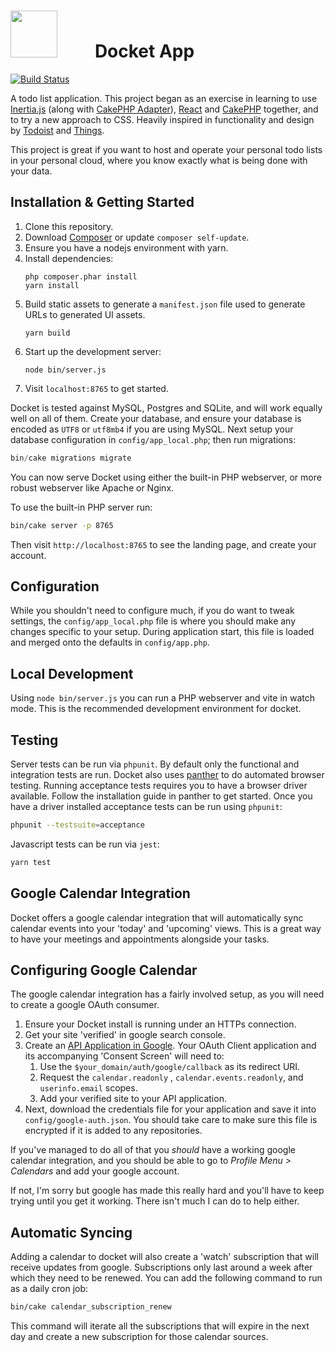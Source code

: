 <h1>
    <img src="https://raw.githubusercontent.com/markstory/docket-app/master/webroot/img/docket-logo.svg" width="75" height="75" style="margin-right: 40px" />
    &nbsp;
    Docket App
</h1>

[![Build Status](https://img.shields.io/github/workflow/status/markstory/docket-app/CI)](https://github.com/markstory/docket-app/actions)

A todo list application. This project began as an exercise in learning to use [Inertia.js](https://inertiajs.com/) (along with [CakePHP Adapter](https://github.com/ishanvyas22/cakephp-inertiajs)), [React](https://reactjs.org/) and [CakePHP](https://cakephp.org/) together, and to try a new approach to CSS.
Heavily inspired in functionality and design by [Todoist](http://todoist.com)
and [Things](http://culturedcode.com/things).

This project is great if you want to host and operate your personal todo lists
in your personal cloud, where you know exactly what is being done with your
data.

## Installation & Getting Started

1. Clone this repository.
2. Download [Composer](https://getcomposer.org/doc/00-intro.md) or update `composer self-update`.
3. Ensure you have a nodejs environment with yarn.
4. Install dependencies:
   ```
   php composer.phar install
   yarn install
   ```
5. Build static assets to generate a `manifest.json` file used to generate URLs
   to generated UI assets.
   ```
   yarn build
   ```
6. Start up the development server:
   ```
   node bin/server.js
   ```
7. Visit `localhost:8765` to get started.

Docket is tested against MySQL, Postgres and SQLite, and will work equally well
on all of them.  Create your database, and ensure your database is encoded as
`UTF8` or `utf8mb4` if you are using MySQL. Next setup your database
configuration in `config/app_local.php`; then run migrations:

```php
bin/cake migrations migrate
```

You can now serve Docket using either the built-in PHP webserver, or more robust
webserver like Apache or Nginx.

To use the built-in PHP server run:

```bash
bin/cake server -p 8765
```

Then visit `http://localhost:8765` to see the landing page, and create your account.

## Configuration

While you shouldn't need to configure much, if you do want to tweak settings,
the `config/app_local.php` file is where you should make any changes specific to
your setup. During application start, this file is loaded and merged onto the 
defaults in `config/app.php`.

## Local Development

Using `node bin/server.js` you can run a PHP webserver and vite in watch mode.
This is the recommended development environment for docket.

## Testing

Server tests can be run via `phpunit`. By default only the functional and
integration tests are run. Docket also uses
[panther](https://github.com/symfony/panther) to do automated browser testing.
Running acceptance tests requires you to have a browser driver available. Follow
the installation guide in panther to get started.  Once you have a driver
installed acceptance tests can be run using `phpunit`:

```sh
phpunit --testsuite=acceptance
```

Javascript tests can be run via `jest`:

```sh
yarn test
```

## Google Calendar Integration

Docket offers a google calendar integration that will automatically sync calendar events into your 'today' and 'upcoming' views. This is a great way to have your meetings and appointments alongside your tasks.

## Configuring Google Calendar

The google calendar integration has a fairly involved setup, as you will need to create a google OAuth consumer.

1. Ensure your Docket install is running under an HTTPs connection.
2. Get your site 'verified' in google search console.
3. Create an [API Application in Google](https://cloud.google.com/docs/authentication/end-user). Your OAuth Client application and its accompanying 'Consent Screen' will need to:
    1. Use the `$your_domain/auth/google/callback` as its redirect URI.
    2. Request the `calendar.readonly` , `calendar.events.readonly`, and `userinfo.email` scopes.
    3. Add your verified site to your API application.
4. Next, download the credentials file for your application and save it into `config/google-auth.json`. You should take care to make sure this file is encrypted if it is added to any repositories.

If you've managed to do all of that you *should* have a working google calendar integration, and you should be able to go to *Profile Menu > Calendars* and add your google account.

If not, I'm sorry but google has made this really hard and you'll have to keep trying until you get it working. There isn't much I can do to help either.

## Automatic Syncing

Adding a calendar to docket will also create a 'watch' subscription that will receive updates from google. Subscriptions only last around a week after which they need to be renewed. You can add the following command to run as a daily cron job:

```bash
bin/cake calendar_subscription_renew
```

This command will iterate all the subscriptions that will expire in the next day and create a new subscription for those calendar sources.
